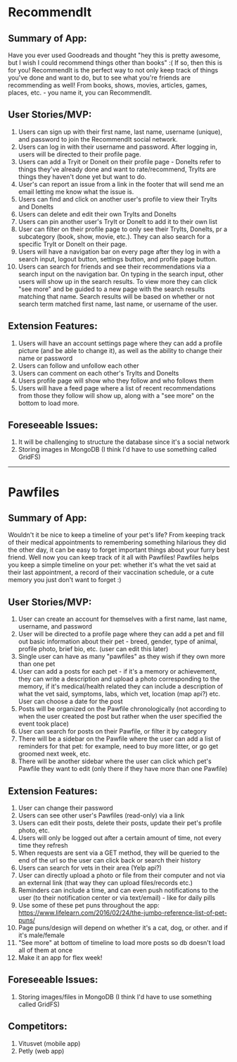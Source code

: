 # RecommendIt

## Summary of App:
Have you ever used Goodreads and thought "hey this is pretty awesome, but I wish I could recommend things other than books" :( If so, then this is for you! RecommendIt is the perfect way to not only keep track of things you've done and want to do, but to see what you're friends are recommending as well! From books, shows, movies, articles, games, places, etc. - you name it, you can RecommendIt.

## User Stories/MVP: 
1. Users can sign up with their first name, last name, username (unique), and password to join the RecommendIt social network.
2. Users can log in with their username and password. After logging in, users will be directed to their profile page.
3. Users can add a Tryit or Doneit on their profile page - DoneIts refer to things they've already done and want to rate/recommend, TryIts are things they haven't done yet but want to do. 
4. User's can report an issue from a link in the footer that will send me an email letting me know what the issue is. 
5. Users can find and click on another user's profile  to view their TryIts and DoneIts 
6. Users can delete and edit their own TryIts and DoneIts 
7. Users can pin another user's TryIt or DoneIt to add it to their own list 
8. User can filter on their profile page to only see their TryIts, DoneIts, pr a subcategory (book, show, movie, etc.). They can also search for a specific TryIt or DoneIt on their page. 
9. Users will have a navigation bar on every page after they log in with a search input, logout button, settings button, and profile page button.
10. Users can search for friends and see their recommendations via a search input on the navigation bar. On typing in the search input, other users will show up in the search results. To view more they can click "see more" and be guided to a new page with the search results matching that name. Search results will be based on whether or not search term matched first name, last name, or username of the user.


## Extension Features: 
1. Users will have an account settings page where they can add a profile picture (and be able to change it), as well as the ability to change their name or password 
2. Users can follow and unfollow each other
3. Users can comment on each other's TryIts and DoneIts
4. Users profile page will show who they follow and who follows them
5. Users will have a feed page where a list of recent recommendations from those they follow will show up, along with a "see more" on the bottom to load more.

## Foreseeable Issues: 
1. It will be challenging to structure the database since it's a social network 
2. Storing images in MongoDB (I think I'd have to use something called GridFS) 
__________________

# Pawfiles

## Summary of App:
Wouldn't it be nice to keep a timeline of your pet's life? From keeping track of their medical appointments to remembering something hilarious they did the other day, it can be easy to forget important things about your furry best friend.
Well now you can keep track of it all with Pawfiles! Pawfiles helps you keep a simple timeline on your pet: whether it's what the vet said at their last appointment, a record of their vaccination schedule, or a cute memory you just don't want to forget :) 

## User Stories/MVP: 
1. User can create an account for themselves with a first name, last name, username, and password
2. User will be directed to a profile page where they can add a pet and fill out basic information about their pet - breed, gender, type of animal, profile photo, brief bio, etc. (user can edit this later) 
3. Single user can have as many "pawfiles" as they wish if they own more than one pet
4. User can add a posts for each pet - if it's a memory or achievement, they can write a description and upload a photo corresponding to the memory, if it's medical/health related they can include a description of what the vet said, symptoms, labs, which vet, location (map api?) etc. User can choose a date for the post
5. Posts will be organized on the Pawfile chronologically (not according to when the user created the post but rather when the user specified the event took place)
6. User can search for posts on their Pawfile, or filter it by category 
7. There will be a sidebar on the Pawfile where the user can add a list of reminders for that pet: for example, need to buy more litter, or go get groomed next week, etc. 
8. There will be another sidebar where the user can click which pet's Pawfile they want to edit (only there if they have more than one Pawfile) 

## Extension Features: 
1. User can change their password
2. Users can see other user's Pawfiles (read-only) via a link
3. Users can edit their posts, delete their posts, update their pet's profile photo, etc.
4. Users will only be logged out after a certain amount of time, not every time they refresh
5. When requests are sent via a GET method, they will be queried to the end of the url so the user can click back or search their history 
6. Users can search for vets in their area (Yelp api?) 
7. User can directly upload a photo or file from their computer and not via an external link (that way they can upload files/records etc.) 
8. Reminders can include a time, and can even push notifications to the user (to their notification center or via text/email) - like for daily pills 
9. Use some of these pet puns throughout the app: https://www.lifelearn.com/2016/02/24/the-jumbo-reference-list-of-pet-puns/
10. Page puns/design will depend on whether it's a cat, dog, or other. and if it's male/female
11. "See more" at bottom of timeline to load more posts so db doesn't load all of them at once
12. Make it an app for flex week!

## Foreseeable Issues: 
1. Storing images/files in MongoDB (I think I'd have to use something called GridFS) 

## Competitors:
1. Vitusvet (mobile app)
2. Petly (web app) 
